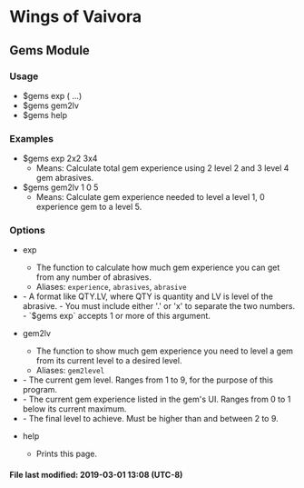 # Wings of Vaivora

## Gems Module

### Usage
+ $gems exp (<abrasive> ...)
+ $gems gem2lv <gem-level> <gem-exp> <final-level>
+ $gems help

### Examples
+ $gems exp 2x2 3x4
    - Means: Calculate total gem experience using 2 level 2 and 3 level 4 gem abrasives.
+ $gems gem2lv 1 0 5
    - Means: Calculate gem experience needed to level a level 1, 0 experience gem to a level 5.

### Options
+ exp
    - The function to calculate how much gem experience you can get from any number of abrasives.
    - Aliases: `experience`, `abrasives`, `abrasive`

+ <abrasive>
    - A format like QTY.LV, where QTY is quantity and LV is level of the abrasive.
    - You must include either '.' or 'x' to separate the two numbers.
    - `$gems exp` accepts 1 or more of this argument.

+ gem2lv
    - The function to show much gem experience you need to level a gem from its current level to a desired level.
    - Aliases: `gem2level`

+ <gem-level>
    - The current gem level. Ranges from 1 to 9, for the purpose of this program.

+ <gem-exp>
    - The current gem experience listed in the gem's UI. Ranges from 0 to 1 below its current maximum.

+ <final-level>
    - The final level to achieve. Must be higher than <gem-level> and between 2 to 9.

+ help
    - Prints this page.

#### File last modified: 2019-03-01 13:08 (UTC-8)
